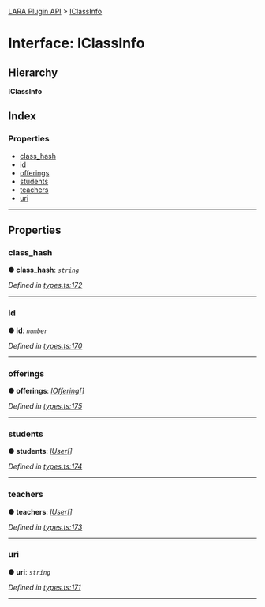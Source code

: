 [LARA Plugin API](../README.md) > [IClassInfo](../interfaces/iclassinfo.md)

# Interface: IClassInfo

## Hierarchy

**IClassInfo**

## Index

### Properties

* [class_hash](iclassinfo.md#class_hash)
* [id](iclassinfo.md#id)
* [offerings](iclassinfo.md#offerings)
* [students](iclassinfo.md#students)
* [teachers](iclassinfo.md#teachers)
* [uri](iclassinfo.md#uri)

---

## Properties

<a id="class_hash"></a>

###  class_hash

**● class_hash**: *`string`*

*Defined in [types.ts:172](../../../lara-typescript/src/plugin-api/types.ts#L172)*

___
<a id="id"></a>

###  id

**● id**: *`number`*

*Defined in [types.ts:170](../../../lara-typescript/src/plugin-api/types.ts#L170)*

___
<a id="offerings"></a>

###  offerings

**● offerings**: *[IOffering](ioffering.md)[]*

*Defined in [types.ts:175](../../../lara-typescript/src/plugin-api/types.ts#L175)*

___
<a id="students"></a>

###  students

**● students**: *[IUser](iuser.md)[]*

*Defined in [types.ts:174](../../../lara-typescript/src/plugin-api/types.ts#L174)*

___
<a id="teachers"></a>

###  teachers

**● teachers**: *[IUser](iuser.md)[]*

*Defined in [types.ts:173](../../../lara-typescript/src/plugin-api/types.ts#L173)*

___
<a id="uri"></a>

###  uri

**● uri**: *`string`*

*Defined in [types.ts:171](../../../lara-typescript/src/plugin-api/types.ts#L171)*

___

